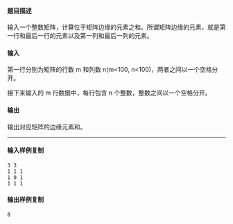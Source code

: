 #### 题目描述

输入一个整数矩阵，计算位于矩阵边缘的元素之和。所谓矩阵边缘的元素，就是第一行和最后一行的元素以及第一列和最后一列的元素。

#### 输入

第一行分别为矩阵的行数 m 和列数 n(m<100, n<100)，两者之间以一个空格分开。

接下来输入的 m 行数据中，每行包含 n 个整数，整数之间以一个空格分开。  

#### 输出

输出对应矩阵的边缘元素和。  

___

#### 输入样例复制

```
3 3
1 1 1
1 9 1
1 1 1
```

#### 输出样例复制

```
8
```